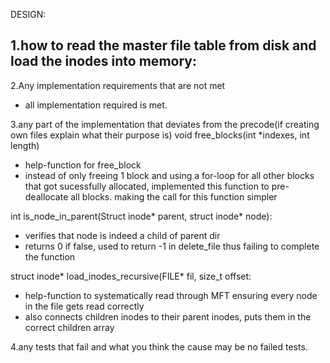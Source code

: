 DESIGN:

1.how to read the master file table from disk and load the inodes into memory:
- 

2.Any implementation requirements that are not met
- all implementation required is met.

3.any part of the implementation that deviates from the precode(if creating own files explain what their purpose is)
void free_blocks(int *indexes, int length)
- help-function for free_block
- instead of only freeing 1 block and using a for-loop for all other blocks that got sucessfully allocated, implemented this function to pre-deallocate all blocks. making the call for this function simpler
  
int is_node_in_parent(Struct inode* parent, struct inode* node):
- verifies that node is indeed a child of parent dir
- returns 0 if false, used to return -1 in delete_file thus failing to complete the function
  
struct inode* load_inodes_recursive(FILE* fil, size_t offset:
- help-function to systematically read through MFT ensuring every node in the file gets read correctly
- also connects children inodes to their parent inodes, puts them in the correct children array

4.any tests that fail and what you think the cause may be
no failed tests.
